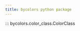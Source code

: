 ```yaml
---
title: bycolors python package
---
```


<!-- prettier-ignore -->
::: bycolors.color_class.ColorClass
    <!-- options:
      show_bases: false
      show_root_heading: false
      summary: false -->

